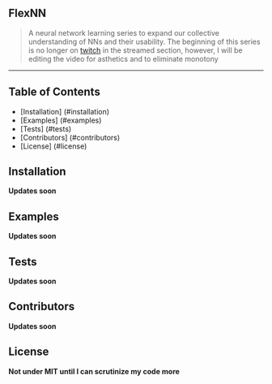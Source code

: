 ## FlexNN


>A neural network learning series to expand our collective understanding of NNs and their usability. The beginning of this series is no longer on <a href="Twitch.tv/Rebel_Rae">twitch</a> in the streamed section, however, I will be editing the video for asthetics and to eliminate monotony
<hr>

## Table of Contents
* [Installation] (#installation)
* [Examples] (#examples)
* [Tests] (#tests)
* [Contributors] (#contributors)
* [License] (#license)

## <a name="installation"></a>Installation
**Updates soon**

## <a name="examples"></a>Examples
**Updates soon**

## <a name="tests"></a>Tests
**Updates soon**

## <a name="contributors"></a>Contributors
**Updates soon**

## <a name="license"></a>License
**Not under MIT until I can scrutinize my code more**
